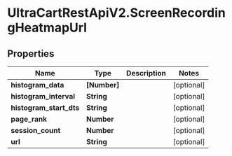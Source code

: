 # UltraCartRestApiV2.ScreenRecordingHeatmapUrl

## Properties

Name | Type | Description | Notes
------------ | ------------- | ------------- | -------------
**histogram_data** | **[Number]** |  | [optional] 
**histogram_interval** | **String** |  | [optional] 
**histogram_start_dts** | **String** |  | [optional] 
**page_rank** | **Number** |  | [optional] 
**session_count** | **Number** |  | [optional] 
**url** | **String** |  | [optional] 


